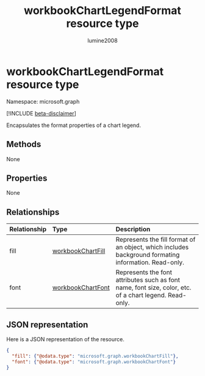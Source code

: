 ﻿---
title: "workbookChartLegendFormat resource type"
description: "Encapsulates the format properties of a chart legend."
author: "lumine2008"
localization_priority: Normal
ms.prod: "excel"
doc_type: resourcePageType
---

# workbookChartLegendFormat resource type

Namespace: microsoft.graph

[!INCLUDE [beta-disclaimer](../../includes/beta-disclaimer.md)]

Encapsulates the format properties of a chart legend.

## Methods

None

## Properties

None

## Relationships

| Relationship | Type                                      | Description                                                                                            |
| :----------- | :---------------------------------------- | :----------------------------------------------------------------------------------------------------- |
| fill         | [workbookChartFill](workbookchartfill.md) | Represents the fill format of an object, which includes background formating information. Read-only.   |
| font         | [workbookChartFont](workbookchartfont.md) | Represents the font attributes such as font name, font size, color, etc. of a chart legend. Read-only. |

## JSON representation

Here is a JSON representation of the resource.

<!--{
  "blockType": "resource",
  "optionalProperties": [
    "fill",
    "font"
    ],
  "baseType": "microsoft.graph.entity",
  "@odata.type": "microsoft.graph.workbookChartLegendFormat"
}-->

```json
{
  "fill": {"@odata.type": "microsoft.graph.workbookChartFill"},
  "font": {"@odata.type": "microsoft.graph.workbookChartFont"}
}
```

<!-- uuid: 8fcb5dbc-d5aa-4681-8e31-b001d5168d79
2015-10-25 14:57:30 UTC -->

<!--
{
  "type": "#page.annotation",
  "description": "workbookChartLegendFormat resource",
  "keywords": "",
  "section": "documentation",
  "tocPath": "",
  "suppressions": []
}
-->

